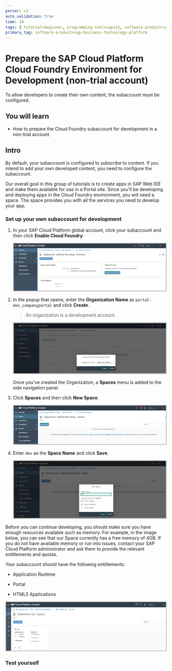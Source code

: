 ```yaml
---
parser: v2
auto_validation: true
time: 10
tags: [ tutorial>beginner, programming-tool>sapui5, software-product>sap-fiori, software-product>sap-launchpad-service, software-product>sap-web-ide]
primary_tag: software-product>sap-business-technology-platform
---
```


# Prepare the SAP Cloud Platform Cloud Foundry Environment for Development (non-trial account)
<!-- description --> To allow developers to create their own content, the subaccount must be configured.

## You will learn
  - How to prepare the Cloud Foundry subaccount for development in a non-trial account.

## Intro
By default, your subaccount is configured to subscribe to content. If you intend to add your own developed content, you need to configure the subaccount.

Our overall goal in this group of tutorials is to create apps in SAP Web IDE and make them available for use in a Portal site. Since you'll be developing and deploying apps in the Cloud Foundry environment, you  will need a space. The space provides you with all the services you need to develop your app.

### Set up your own subaccount for development 


1. In your SAP Cloud Platform global account, click your subaccount and then click **Enable Cloud Foundry**.

    ![Enable Cloud Foundry](0005_enable_cloud_foundry.png)

2. In the popup that opens, enter the **Organization Name** as `portal-dev_companyportal` and click **Create**.

    > An organization is a development account.

    ![Create Organization](0006_organization_name.png)

    Once you've created the Organization, a **Spaces** menu is added to the side navigation panel.

3. Click **Spaces** and then click **New Space**.

    ![Create space](0007_create_space.png)

4. Enter `dev` as the **Space Name** and click **Save**.

    ![Name space](0008_name_space.png)

Before you can continue developing, you should make sure you have enough resources available such as memory. For example, in the image below, you can see that our Space currently has a free memory of 4GB. If you do not have available memory or run into issues, contact your SAP Cloud Platform administrator and ask them to provide the relevant entitlements and quotas.

Your subaccount should have the following entitlements:

-	Application Runtime

-	Portal

- HTML5 Applications

![View quotas and apps](0009_view_quotas.png)



### Test yourself



